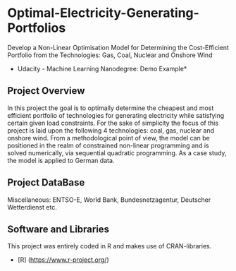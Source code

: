 # Optimal-Electricity-Generating-Portfolios

Develop a Non-Linear Optimisation Model for Determining the Cost-Efficient Portfolio from the Technologies: Gas, Coal, Nuclear and Onshore Wind

* Udacity - Machine Learning Nanodegree: Demo Example*

## Project Overview

In this project the goal is to optimally determine the cheapest and most efficient portfolio of technologies for generating electricity while satisfying certain given load constraints.
For the sake of simplicity the focus of this project is laid upon the following 4 technologies: coal, gas, nuclear and onshore wind. From a methodological point of view, the model can be
positioned in the realm of constrained non-linear programming and is solved numerically, via sequential quadratic programming. As a case study, the model is applied to German data.

## Project DataBase

Miscellaneous: ENTSO-E, World Bank, Bundesnetzagentur, Deutscher Wetterdienst etc.

## Software and Libraries

This project was entirely coded in R and makes use of CRAN-libraries.

* [R] (https://www.r-project.org/)
